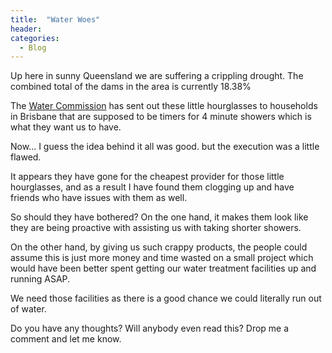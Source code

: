 ```yaml
---
title:  "Water Woes"
header:
categories: 
  - Blog
---
```


Up here in sunny Queensland we are suffering a crippling drought.
The combined total of the dams in the area is currently 18.38%

The [Water Commission](http://www.qwc.qld.gov.au/) has sent out these little hourglasses to households in Brisbane that are supposed to be timers for 4 minute showers which is what they want us to have.

Now... I guess the idea behind it all was good. but the execution was a little flawed.

It appears they have gone for the cheapest provider for those little hourglasses, and as a result I have found them clogging up and have friends who have issues with them as well.

So should they have bothered? On the one hand, it makes them look like they are being proactive with assisting us with taking shorter showers.

On the other hand, by giving us such crappy products, the people could assume this is just more money and time wasted on a small project which would have been better spent getting our water treatment facilities up and running ASAP.

We need those facilities as there is a good chance we could literally run out of water.

Do you have any thoughts? Will anybody even read this? Drop me a comment and let me know.
